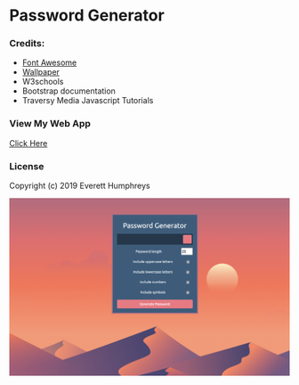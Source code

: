 # Password Generator

### Credits:
* [Font Awesome](https://fontawesome.com/)
* [Wallpaper](https://wallpapersden.com/desert-sun-day-minimalism-wallpaper/2932x2932/)
* W3schools
* Bootstrap documentation
* Traversy Media Javascript Tutorials

### View My Web App
[Click Here](https://everetthumphreys.github.io/password-generator/)

### License
Copyright (c) 2019 Everett Humphreys

![Screenshot](https://raw.githubusercontent.com/everetthumphreys/password-generator/master/assets/Screen%20Shot%202019-12-17%20at%208.44.10%20PM.png)